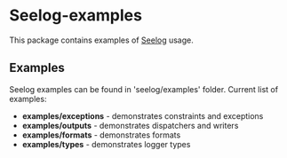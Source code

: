 Seelog-examples
=======

This package contains examples of [Seelog](https://github.com/cihub/seelog) usage.

Examples
---------------

Seelog examples can be found in 'seelog/examples' folder. Current list of examples: 

* **examples/exceptions** - demonstrates constraints and exceptions
* **examples/outputs** - demonstrates dispatchers and writers
* **examples/formats** - demonstrates formats
* **examples/types** - demonstrates logger types
